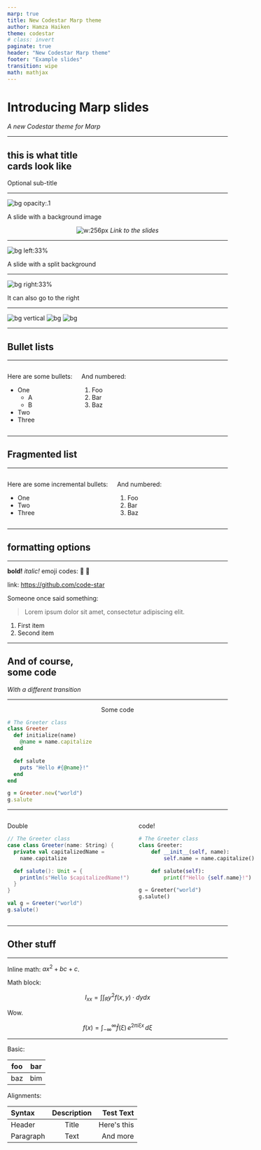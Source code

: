 ```yaml
---
marp: true
title: New Codestar Marp theme
author: Hamza Haiken
theme: codestar
# class: invert
paginate: true
header: "New Codestar Marp theme"
footer: "Example slides"
transition: wipe
math: mathjax
---
```


<div class="title"><div>

# Introducing Marp slides
*A new Codestar theme for Marp*

</div><div></div></div>

---

## this is what title<br>cards look like

Optional sub-title

<!-- Presenter notes are derived from HTML comments -->

---

<!-- _footer: That guy is doing some serious business -->

![bg opacity:.1](https://picsum.photos/1080?image=5)

A slide with a background image
<br>

<center>

<!-- Update this link with the name of your slides instead of 'example' -->
![w:256px](https://api.qrserver.com/v1/create-qr-code/?size=256x256&data=code-star.github.io/codestar-marp/example/&margin=16)
*Link to the slides*

</center>

---

![bg left:33%](https://picsum.photos/1080?image=20)

A slide with a split background

---

![bg right:33%](https://picsum.photos/1080?image=2)

It can also go to the right

---

<!-- _header: '' -->
<!-- _footer: '' -->

![bg vertical](https://fakeimg.pl/1920x360/a560a8/fff/?text=Vertically)
![bg](https://fakeimg.pl/1920x360/b56eb8/fff/?text=split)
![bg](https://fakeimg.pl/1920x360/c97ccc/fff/?text=background!)

---

## Bullet lists

---

<div class="columns">
<div>

Here are some bullets:

- One
  - A
  - B
- Two
- Three

</div>
<div>

And numbered:

1. Foo
1. Bar
1. Baz

</div>
</div>

---

## Fragmented list

---

<div class="columns">
<div>

Here are some incremental bullets:

* One
* Two
* Three

</div>
<div>

And numbered:

1) Foo
2) Bar
3) Baz

</div>
</div>

---

## formatting options

---

**bold!** _italic!_ emoji codes: :satellite: :otter:

link: https://github.com/code-star

Someone once said something:
> Lorem ipsum dolor sit amet, consectetur adipiscing elit.

1. First item
2. Second item

---

<!-- _transition: slide -->

## And of course,<br>some code

*With a different transition*

---

<center>

Some code

</center>

```ruby
# The Greeter class
class Greeter
  def initialize(name)
    @name = name.capitalize
  end

  def salute
    puts "Hello #{@name}!"
  end
end

g = Greeter.new("world")
g.salute
```

---

<!-- _footer: 'All the way accross the sky!' -->

<div class="columns">
<div>

Double

```scala
// The Greeter class
case class Greeter(name: String) {
  private val capitalizedName =
    name.capitalize

  def salute(): Unit = {
    println(s"Hello $capitalizedName!")
  }
}

val g = Greeter("world")
g.salute()
```

</div>
<div>

code!

```py
# The Greeter class
class Greeter:
    def __init__(self, name):
        self.name = name.capitalize()

    def salute(self):
        print(f"Hello {self.name}!")

g = Greeter("world")
g.salute()
```

</div>
</div>

---

## Other stuff

---

Inline math: $ax^2+bc+c$.

Math block:

$$ I_{xx}=\int\int_Ry^2f(x,y)\cdot{}dydx $$

Wow.

$$
f(x) =
  \int_{-\infty}^\infty
  \hat f(\xi)\,e^{2 \pi i \xi x}
  \,d\xi
$$

---

Basic:

| foo | bar |
| --- | --- |
| baz | bim |

Alignments:

| Syntax      | Description | Test Text     |
| :---        |    :----:   |          ---: |
| Header      | Title       | Here's this   |
| Paragraph   | Text        | And more      |
